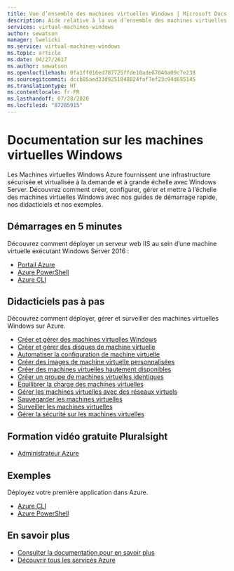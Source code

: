 ```yaml
---
title: Vue d’ensemble des machines virtuelles Windows | Microsoft Docs
description: Aide relative à la vue d’ensemble des machines virtuelles Windows au sein du portail Azure
services: virtual-machines-windows
author: sewatson
manager: lwelicki
ms.service: virtual-machines-windows
ms.topic: article
ms.date: 04/27/2017
ms.author: sewatson
ms.openlocfilehash: 0fa1ff016ed787725ffde10ade67040a09c7e238
ms.sourcegitcommit: dccb85aed33d9251048024faf7ef23c94d695145
ms.translationtype: HT
ms.contentlocale: fr-FR
ms.lasthandoff: 07/28/2020
ms.locfileid: "87285915"
---
```

# <a name="windows-virtual-machines-documentation"></a>Documentation sur les machines virtuelles Windows

Les Machines virtuelles Windows Azure fournissent une infrastructure sécurisée et virtualisée à la demande et à grande échelle avec Windows Server. Découvrez comment créer, configurer, gérer et mettre à l’échelle des machines virtuelles Windows avec nos guides de démarrage rapide, nos didacticiels et nos exemples.

## <a name="5-minute-quickstarts"></a>Démarrages en 5 minutes

Découvrez comment déployer un serveur web IIS au sein d’une machine virtuelle exécutant Windows Server 2016 :

- [Portail Azure](../../articles/virtual-machines/windows/quick-create-portal.md?toc=%2fazure%2fvirtual-machines%2fwindows%2ftoc.json)
- [Azure PowerShell](../../articles/virtual-machines/windows/quick-create-powershell.md?toc=%2fazure%2fvirtual-machines%2fwindows%2ftoc.json)
- [Azure CLI](../../articles/virtual-machines/windows/quick-create-cli.md?toc=%2fazure%2fvirtual-machines%2fwindows%2ftoc.json)

## <a name="step-by-step-tutorials"></a>Didacticiels pas à pas

Découvrez comment déployer, gérer et surveiller des machines virtuelles Windows sur Azure.

- [Créer et gérer des machines virtuelles Windows](/azure/virtual-machines/windows/tutorial-manage-vm)
- [Créer et gérer des disques de machine virtuelle](/azure/virtual-machines/windows/tutorial-manage-data-disk)
- [Automatiser la configuration de machine virtuelle](/azure/virtual-machines/windows/tutorial-automate-vm-deployment)
- [Créer des images de machine virtuelle personnalisées](/azure/virtual-machines/windows/tutorial-custom-images)
- [Créer des machines virtuelles hautement disponibles](/azure/virtual-machines/windows/tutorial-availability-sets)
- [Créer un groupe de machines virtuelles identiques](/azure/virtual-machines/windows/tutorial-create-vmss)
- [Équilibrer la charge des machines virtuelles](/azure/virtual-machines/windows/tutorial-load-balancer)
- [Gérer les machines virtuelles avec des réseaux virtuels](/azure/virtual-machines/windows/tutorial-virtual-network)
- [Sauvegarder les machines virtuelles](/azure/virtual-machines/windows/tutorial-backup-vms)
- [Surveiller les machines virtuelles](/azure/virtual-machines/windows/tutorial-monitoring)
- [Gérer la sécurité sur les machines virtuelles](/azure/virtual-machines/windows/tutorial-azure-security)


## <a name="free-pluralsight-video-training"></a>Formation vidéo gratuite Pluralsight

- [Administrateur Azure](https://go.microsoft.com/fwlink/?linkid=2012827)

## <a name="samples"></a>Exemples

Déployez votre première application dans Azure.

- [Azure CLI](/azure/virtual-machines/virtual-machines-windows-cli-samples?toc=%2fazure%2fvirtual-machines%2fwindows%2ftoc.json)
- [Azure PowerShell](/azure/virtual-machines/virtual-machines-windows-powershell-samples?toc=%2fazure%2fvirtual-machines%2fwindows%2ftoc.json)

## <a name="more"></a>En savoir plus

- [Consulter la documentation pour en savoir plus](/azure/virtual-machines/windows/index)
- [Découvrir tous les services Azure](https://aka.ms/j3wr7y)